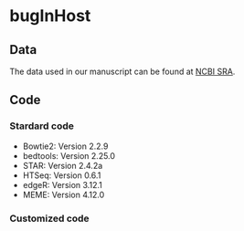 # bugInHost
## Data
The data used in our manuscript can be found at [NCBI SRA](https://www.ncbi.nlm.nih.gov/Traces/study/?query_key=2&WebEnv=NCID_1_121817164_130.14.18.97_5555_1579536043_3413626408_0MetA0_S_HStore&o=acc_s%3Aa).

## Code
### Stardard code
* Bowtie2: Version 2.2.9
* bedtools: Version 2.25.0
* STAR: Version 2.4.2a
* HTSeq: Version 0.6.1
* edgeR:  Version 3.12.1
* MEME: Version 4.12.0

### Customized code



